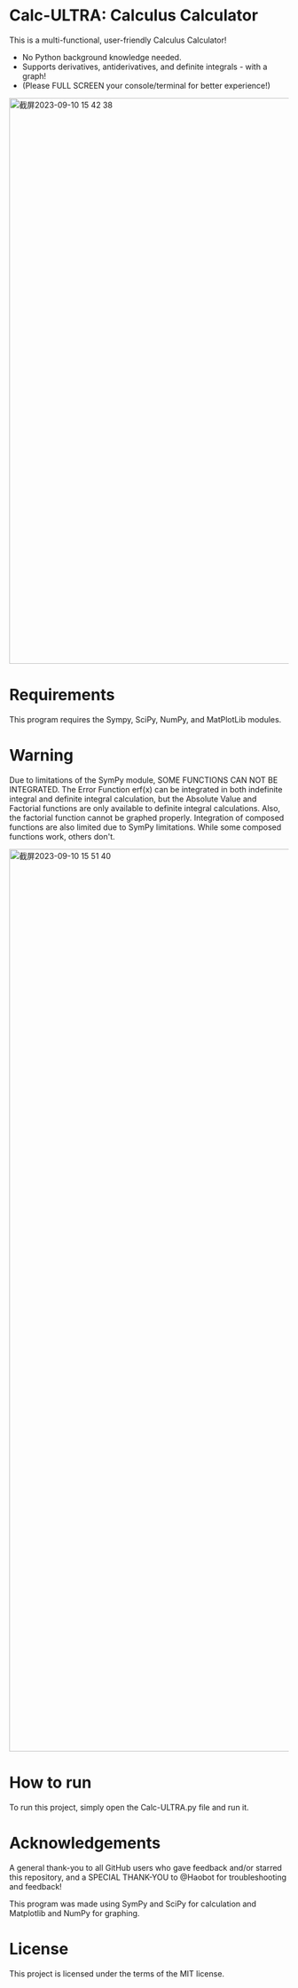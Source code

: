 # Calc-ULTRA: Calculus Calculator

This is a multi-functional, user-friendly Calculus Calculator!

- No Python background knowledge needed.
- Supports derivatives, antiderivatives, and definite integrals - with a graph!
- (Please FULL SCREEN your console/terminal for better experience!)

<img width="1020" alt="截屏2023-09-10 15 42 38" src="https://github.com/sudoer-Huatao/Calc-ULTRA_Derivative-Integral-Calculator/assets/135504586/5d947fc2-4a56-42fd-ae28-51f8f4482553">

# Requirements

This program requires the Sympy, SciPy, NumPy, and MatPlotLib modules.

# Warning
Due to limitations of the SymPy module, SOME FUNCTIONS CAN NOT BE INTEGRATED. The Error Function erf(x) can be integrated in both indefinite integral and definite integral calculation, but the Absolute Value and Factorial functions are only available to definite integral calculations. Also, the factorial function cannot be graphed properly. Integration of composed functions are also limited due to SymPy limitations. While some composed functions work, others don't.

<img width="1627" alt="截屏2023-09-10 15 51 40" src="https://github.com/sudoer-Huatao/Calc-ULTRA_Derivative-Integral-Calculator/assets/135504586/f45aa5df-1ff7-4503-ad72-1847834706a6">

# How to run

To run this project, simply open the Calc-ULTRA.py file and run it.

# Acknowledgements

A general thank-you to all GitHub users who gave feedback and/or starred this repository,
and a SPECIAL THANK-YOU to @Haobot for troubleshooting and feedback!

This program was made using SymPy and SciPy for calculation and Matplotlib and NumPy for graphing.

# License

This project is licensed under the terms of the MIT license.
